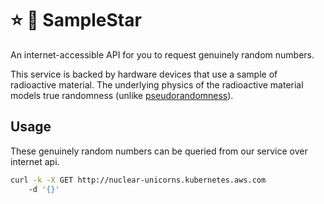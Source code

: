 # ⭐️ 🧪 SampleStar

An internet-accessible API for you to request genuinely random numbers.

This service is backed by hardware devices that use a sample of radioactive material.
The underlying physics of the radioactive material models true randomness (unlike [pseudorandomness](https://en.wikipedia.org/wiki/Pseudorandomness)).

## Usage

These genuinely random numbers can be queried from our service over internet api.

```bash
curl -k -X GET http://nuclear-unicorns.kubernetes.aws.com
    -d '{}'
```

<!--
ASSUMPTIONS:
- we can deploy our kubernetes cluster on-prem co-located with our hardware device
- the hardware device is never the bottleneck (near-zero latency for all requests to/from hardware device)
- what is the range of the random numbers ??
-->

<!--
FURTHER CONSIDERATION:
- this demo presents random numbers bounded by INT_MIN and INT_MAX in python
  - https://stackoverflow.com/questions/7604966/maximum-and-minimum-values-for-ints
- choice of Flask (over Django)
- choice of deployment method
- Usage of POST over GET
  - https://stackoverflow.com/questions/46585/when-do-you-use-post-and-when-do-you-use-get
- HTTP Params vs Header vs Body
  - https://stackoverflow.com/questions/51429617/http-requests-body-vs-param-vs-headers-vs-data
- Database. Not my strength. Opted for simplicity of flat files. However, this method is bounded by the speed of File I/O. In the future we would want to build something much more robust.
- Logging how often this sequenceId was accessed? Thought about it. But realized it would add more bloat and more I/O ops. Benefits didn't necessarily outweight the costs.
-->

<!--
TODO:
- Database
- Architecture Diagrams
- Documentation
  - Generate the documentation from the flask app??
  - API
  - DATABASE STRUCTURE

FUTURE:
- Availability
  - Deploy to multiple regions?
  - DNS to resolve to the hosts within multiple regions?
  - Deploy to multiple clouds?
- Authentication ?
  - API token?
  - what if somebody tries to use an ID which already belongs to another customer?
  - how long should IDs be made available for?
- Describe how the program will query the hardware device ??
- how do we scale? do we put our hardware device in datacenters across the globe? or do we accept we will always be constrained by internet latency?
- Error codes if network requests from API to hardware don't work
-->

<!--
DONE:
- Generate initial documentation describing the (1) assumptions, (2) example usage criteria by the user, and (3) concept of operations
- Give the project a fun & memorable name (SampleStar)
- Begin coding the API in Flask (python). This will act as a "stub" since it can only generate pseudo-random numbers.
- Flat file database setup
- Code for both "/api/randomSequence" and "/api/retrieveSequence".
- Input validation and error codes
-->
